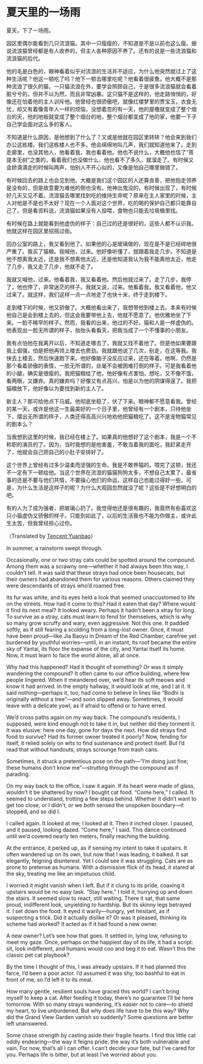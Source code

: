 夏天里的一场雨
==============

夏天，下了一场雨。

园区里偶尔能看到几只流浪猫。其中一只瘦瘦的，不知道是不是以前也这么瘦。据说流浪猫曾经都是有人收养的，但主人各种原因不养了。还有的说是一些流浪猫和流浪猫的后代。

他的毛是白色的，眼神看着似乎对流浪的生活并不适应，为什么他突然就过上了这种生活呢？他这一顿吃了吗？他下一顿去哪里吃呢？他看着很疲惫。他大概不是那种流浪了很久的猫，一只猫流浪在外，要学会照顾自己，于是很多流浪猫就会看着脏兮兮的，但并不以为然，而且非常凶暴。这只猫不是这样的，他走路悄悄的，好像还在怕着他的主人训斥他。他曾经也很骄傲吧，就像红楼梦里的贾宝玉，衣食无忧，却又有着像青年人一样的烦恼，没想着忽的有一天，他的屋檐就变成了整个烟台的天，他的地板就变成了整个烟台的地，整个烟台都变成了他的家，他要一下子自己学会面对这么多的客人。

不知道是什么原因，是他想到了什么了？又或是他就在园区里转转？他会来到我们办公这栋楼。我们这栋楼人也不多。他会绵绵地叫几声，我们就知道他来了。走到走廊里，也没其他人，他看着我，我也看着他。他也不说什么，大概他也信了“菩提本无树”之类的，看着我们也没做什么，他也看不了多久，就溜走了。有时候又会娇滴滴走的时候叫两声，怕别人不开心似的，又像是怕自己哪里做错了。

有时候回去的路上也会见到他。大概是我们这个园区的人还算良善，把他抱走领养是没有的，但是故意要为难他的倒也没有。他神出鬼没的，有时候出现了，有时候好几天又见不着。流浪猫去哪里找到吃的维持生命呢？原来在主人家里的时候，主人对他是不是也不太好？现在一个人面对这个世界，吃的喝的保护自己都只能靠自己了。但是看资料说，流浪猫如果没有人投喂，食物也只能去垃圾桶里找。

有时候在路上就能看到他虚伪的样子：自己过的还是很好的，这些人都不认识我。他就这样在园区里招摇过街。

回办公室的路上，我又看到他了。如果他的心是玻璃做的，现在是不是已经碎地很严重了。我买了猫粮。我喊他，过来。他好像听懂了，就跟着我走几步。不知道是他不想离我太近，还是我不想离他太近，还是他知道我认为我不能离他太近，他走了几步，我又走了几步，他就不走了。

我就又喊他，过来。他看着我，我又看着他。然后他就过来了。走了几步，我停了，他也停了，非常迷茫的样子。我就又说，过来。他看着我，我又看着他，他又过来了。就这样，我们这样一点一点地走了也快十米，终于走到楼下。

走到楼下的时候，他又骄傲了。大概他看出来了，我想带他到楼上去。本来有时候他自己是会到楼上去的，但这会我要带他上去，他就不愿意了。他优雅地坐了下来。一脸不稀罕的样子。然而，我看的出来，他过的不好。猫和人是一样虚伪的。他表现出一脸无所谓的样子，抬抬头看看天，把我当成了一个不懂事的小朋友。

我有点怕他在我离开以后，不知道走哪去了，我就又找不着他了。但是他如果要跟我上倔强，怕是把他再领上楼去也费劲。我就跟他说了几次，别走，在这等我。我快去上楼去，然后快速跑下来。他好像脑子没反应过来，还在等着。他啊，仍然是那个看着骄傲的表情，一脸无所谓的，丝毫不会被困难打倒的样子。可是我看着他的小腿，确实是很瘦的。我把猫粮给了他，他好像有点害怕，想吃，又不像不饿，看两眼，又嫌弃。真的嫌弃吗？好像又有点高兴，怕是以为他的阴谋得逞了。我把猫粮放下，他好像以为要找到新的主人了。

新主人？那可给他点下马威。他彻底坐稳了，伏了下来。眼神都不愿意看我。曾经的某一天，或许是他这一生最美好的一个日子里，他曾经有一个剧本，只待他坐下，摆出无所谓的样子，人类还得高高兴兴地劝他把猫粮吃了。这不是宠物猫常见的剧本么？

当我想到这里的时候，我已经在楼上了。如果真的他想好了这个剧本，我是一个不称职的演员的了。因为，当时我想的是他害羞，不敢当着我的面吃，我赶紧走开了，他就会自己把自己的小肚子安排好了。

这个世界上曾经有过多少温柔而坚强的生命。我是不敢养猫的。喂完了这顿，我还不一定有下一顿给他。当这个世界在流浪的猫猫狗狗太多，不想自己太累了，最省事的还是不要与他们共情，不要操心他们的命运，这样自己也能过得好一些。可是，为什么生活是这样子的呢？为什么大观园忽然就没了呢？这些是不好想明白的吧。

有的人为了成为强者，把玻璃心扔了。我觉得他还是很有趣的，我竟然有些喜欢这只小猫虚伪又骄傲的样子。只能到如此了，以后的生活我也不能为你做主，或许此生太苦，但我曾经担心过你。

（Translated by [Tencent Yuanbao](https://yuanbao.tencent.com/)）

In summer, a rainstorm swept through.

Occasionally, one or two stray cats could be spotted around the compound. Among them was a scrawny one—whether it had always been this way, I couldn’t tell. It was said that these strays had once been housecats, but their owners had abandoned them for various reasons. Others claimed they were descendants of strays who’d roamed free.

Its fur was white, and its eyes held a look that seemed unaccustomed to life on the streets. How had it come to this? Had it eaten that day? Where would it find its next meal? It looked weary. Perhaps it hadn’t been a stray for long. To survive as a stray, cats must learn to fend for themselves, which is why so many grow scruffy and wary, even aggressive. Not this one. It padded softly, as if still fearing a scolding from a long-lost owner. Once, it must have been proud—like Jia Baoyu in Dream of the Red Chamber, carefree yet burdened by youthful worries—until, in an instant, its roof became the entire sky of Yantai, its floor the expanse of the city, and Yantai itself its home. Now, it must learn to face the world alone, all at once.

Why had this happened? Had it thought of something? Or was it simply wandering the compound? It often came to our office building, where few people lingered. When it meandered over, we’d hear its soft meows and know it had arrived. In the empty hallway, it would look at me, and I at it. It said nothing—perhaps it, too, had come to believe in lines like “Bodhi is originally without a tree”—and soon slipped away. Sometimes, it would leave with a delicate yowl, as if afraid to offend or to have erred.

We’d cross paths again on my way back. The compound’s residents, I supposed, were kind enough not to take it in, but neither did they torment it. It was elusive: here one day, gone for days the next. How did strays find food to survive? Had its former owner treated it poorly? Now, fending for itself, it relied solely on wits to find sustenance and protect itself. But I’d read that without handouts, strays scrounge from trash cans.

Sometimes, it struck a pretentious pose on the path—“I’m doing just fine; these humans don’t know me”—strutting through the compound as if parading.

On my way back to the office, I saw it again. If its heart were made of glass, wouldn’t it be shattered by now? I bought cat food. “Come here,” I called. It seemed to understand, trotting a few steps behind. Whether it didn’t want to get too close, or I didn’t, or we both sensed the unspoken boundary—it stopped, and so did I.

I called again. It looked at me; I looked at it. Then it inched closer. I paused, and it paused, looking dazed. “Come here,” I said. This dance continued until we’d covered nearly ten meters, finally reaching the building.

At the entrance, it perked up, as if sensing my intent to take it upstairs. It often wandered up on its own, but now that I was leading, it balked. It sat elegantly, feigning disinterest. Yet I could see it was struggling. Cats are as prone to pretense as humans. With a dismissive flick of its head, it stared at the sky, treating me like an impetuous child.

I worried it might vanish when I left. But if it clung to its pride, coaxing it upstairs would be no easy task. “Stay here,” I told it, hurrying up and down the stairs. It seemed slow to react, still waiting. There it sat, that same proud, indifferent look, unyielding to hardship. But its skinny legs betrayed it. I set down the food. It eyed it warily—hungry, yet hesitant, as if suspecting a trick. Did it actually dislike it? Or was it pleased, thinking its scheme had worked? It acted as if it had found a new owner.

A new owner? Let’s see how that goes. It settled in, lying low, refusing to meet my gaze. Once, perhaps on the happiest day of its life, it had a script: sit, look indifferent, and humans would coo and beg it to eat. Wasn’t this the classic pet cat playbook?

By the time I thought of this, I was already upstairs. If it had planned this farce, I’d been a poor actor. I’d assumed it was shy, too bashful to eat in front of me, so I’d left it to its meal.

How many gentle, resilient souls have graced this world? I can’t bring myself to keep a cat. After feeding it today, there’s no guarantee I’ll be here tomorrow. With so many strays wandering, it’s easier not to care—to shield my heart, to live unburdened. But why does life have to be this way? Why did the Grand View Garden vanish so suddenly? Some questions are better left unanswered.

Some chase strength by casting aside their fragile hearts. I find this little cat oddly endearing—the way it feigns pride, the way it’s both vulnerable and vain. For now, that’s all I can offer. I can’t decide your fate, but I’ve cared for you. Perhaps life is bitter, but at least I’ve worried about you.
